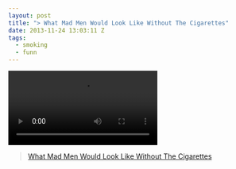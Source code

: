 ```yaml
---
layout: post
title: "> What Mad Men Would Look Like Without The Cigarettes"
date: 2013-11-24 13:03:11 Z
tags:
  - smoking
  - funn
---
```

<video autoplay="autoplay" controls="controls"><source src="http://youtu.be/VXKnDwbuQWo"></video>

> [What Mad Men Would Look Like Without The Cigarettes](http://laughingsquid.com/what-mad-men-would-look-like-without-the-cigarettes/)
